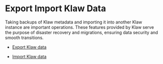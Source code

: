 # Export Import Klaw Data

Taking backups of Klaw metadata and importing it into another Klaw
instance are important operations. These features provided by Klaw serve
the purpose of disaster recovery and migrations, ensuring data security
and smooth transitions.

- [Export Klaw data](exportdata)

- [Import Klaw data](importdata)
